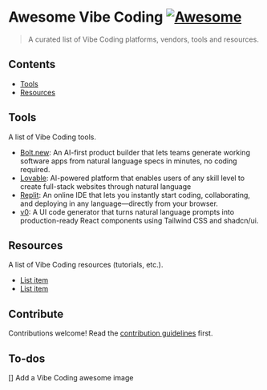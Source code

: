 # Awesome Vibe Coding [![Awesome](https://awesome.re/badge.svg)](https://awesome.re)

> A curated list of Vibe Coding platforms, vendors, tools and resources.

## Contents

- [Tools](#tools)
- [Resources](#resources)

## Tools

A list of Vibe Coding tools.

- [Bolt.new](https://bolt.new/): An AI-first product builder that lets teams generate working software apps from natural language specs in minutes, no coding required.
- [Lovable](https://lovable.dev/): AI-powered platform that enables users of any skill level to create full-stack websites through natural language
- [Replit](https://replit.com/): An online IDE that lets you instantly start coding, collaborating, and deploying in any language—directly from your browser.
- [v0](https://v0.dev/): A UI code generator that turns natural language prompts into production-ready React components using Tailwind CSS and shadcn/ui.

## Resources

A list of Vibe Coding resources (tutorials, etc.).

- [List item](http://example.com)
- [List item](http://example.com)


## Contribute

Contributions welcome! Read the [contribution guidelines](contributing.md) first.

## To-dos

[] Add a Vibe Coding awesome image
